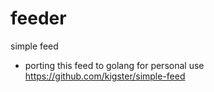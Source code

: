 # feeder
simple feed

* porting this feed to golang for personal use 
https://github.com/kigster/simple-feed
